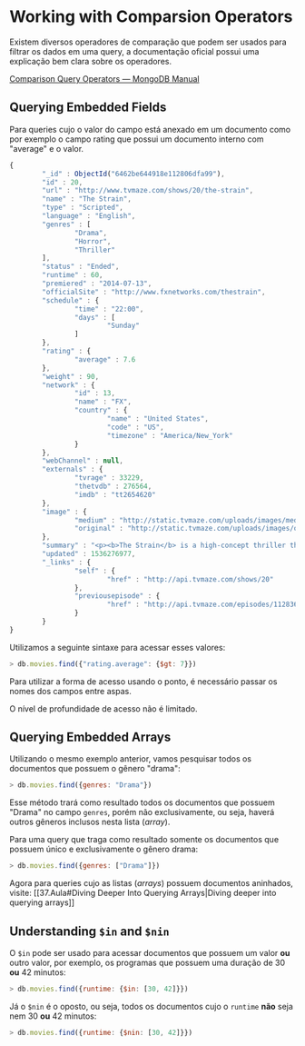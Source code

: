 # Working with Comparsion Operators

Existem diversos operadores de comparação que podem ser usados para filtrar os dados em uma query, a documentação oficial possui uma explicação bem clara sobre os operadores.

[Comparison Query Operators — MongoDB Manual](https://www.mongodb.com/docs/manual/reference/operator/query-comparison/)

## Querying Embedded Fields

Para queries cujo o valor do campo está anexado em um documento como por exemplo o campo rating que possui um documento interno com "average" e o valor.

```JavaScript
{
        "_id" : ObjectId("6462be644918e112806dfa99"),
        "id" : 20,
        "url" : "http://www.tvmaze.com/shows/20/the-strain",
        "name" : "The Strain",
        "type" : "Scripted",
        "language" : "English",
        "genres" : [
                "Drama",
                "Horror",
                "Thriller"
        ],
        "status" : "Ended",
        "runtime" : 60,
        "premiered" : "2014-07-13",
        "officialSite" : "http://www.fxnetworks.com/thestrain",
        "schedule" : {
                "time" : "22:00",
                "days" : [
                        "Sunday"
                ]
        },
        "rating" : {
                "average" : 7.6
        },
        "weight" : 90,
        "network" : {
                "id" : 13,
                "name" : "FX",
                "country" : {
                        "name" : "United States",
                        "code" : "US",
                        "timezone" : "America/New_York"
                }
        },
        "webChannel" : null,
        "externals" : {
                "tvrage" : 33229,
                "thetvdb" : 276564,
                "imdb" : "tt2654620"
        },
        "image" : {
                "medium" : "http://static.tvmaze.com/uploads/images/medium_portrait/130/325621.jpg",
                "original" : "http://static.tvmaze.com/uploads/images/original_untouched/130/325621.jpg"
        },
        "summary" : "<p><b>The Strain</b> is a high-concept thriller that tells the story of Dr. Ephraim Goodweather, the head of the Center for Disease Control Canary Team in New York City. He and his team are called upon to investigate a mysterious viral outbreak with hallmarks of an ancient and evil strain of vampirism. As the strain spreads, Goodweather, his team, and an assembly of everyday New Yorkers wage war for the fate of humanity itself.</p>",
        "updated" : 1536276977,
        "_links" : {
                "self" : {
                        "href" : "http://api.tvmaze.com/shows/20"
                },
                "previousepisode" : {
                        "href" : "http://api.tvmaze.com/episodes/1128366"
                }
        }
}
```

Utilizamos a seguinte sintaxe para acessar esses valores:

```JavaScript
> db.movies.find({"rating.average": {$gt: 7}})
```

Para utilizar a forma de acesso usando o ponto, é necessário passar os nomes dos campos entre aspas.

O nível de profundidade de acesso não é limitado. 

## Querying Embedded Arrays

Utilizando o mesmo exemplo anterior, vamos pesquisar todos os documentos que possuem o gênero "drama":

```JavaScript
> db.movies.find({genres: "Drama"})
```

Esse método trará como resultado todos os documentos que possuem "Drama" no campo `genres`, porém não exclusivamente, ou seja, haverá outros gêneros inclusos nesta lista (_array_). 

Para uma query que traga como resultado somente os documentos que possuem único e exclusivamente o gênero drama:

```JavaScript
> db.movies.find({genres: ["Drama"]})
```

Agora para queries cujo as listas (_arrays_) possuem documentos aninhados, visite: [[37.Aula#Diving Deeper Into Querying Arrays|Diving deeper into querying arrays]]

## Understanding `$in` and `$nin`

O `$in` pode ser usado para acessar documentos que possuem um valor **ou** outro valor, por exemplo, os programas que possuem uma duração de 30 **ou** 42 minutos:

```JavaScript
> db.movies.find({runtime: {$in: [30, 42]}})
```

Já o `$nin` é o oposto, ou seja, todos os documentos cujo o `runtime` **não** seja nem 30 **ou** 42 minutos:

```JavaScript
> db.movies.find({runtime: {$nin: [30, 42]}})
```

